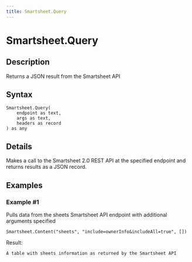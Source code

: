 ```yaml
---
title: Smartsheet.Query
---
```


# Smartsheet.Query


## Description

Returns a JSON result from the Smartsheet API


## Syntax

```powerquery
Smartsheet.Query(
    endpoint as text,
    args as text,
    headers as record
) as any
```


## Details

Makes a call to the Smartsheet 2.0 REST API at the specified endpoint and returns results as a JSON record.


## Examples

### Example #1 
Pulls data from the sheets Smartsheet API endpoint with additional arguments specified
```powerquery
Smartsheet.Content("sheets", "include=ownerInfo&includeAll=true", [])
```

Result: 
```powerquery
A table with sheets information as returned by the Smartsheet API
```



